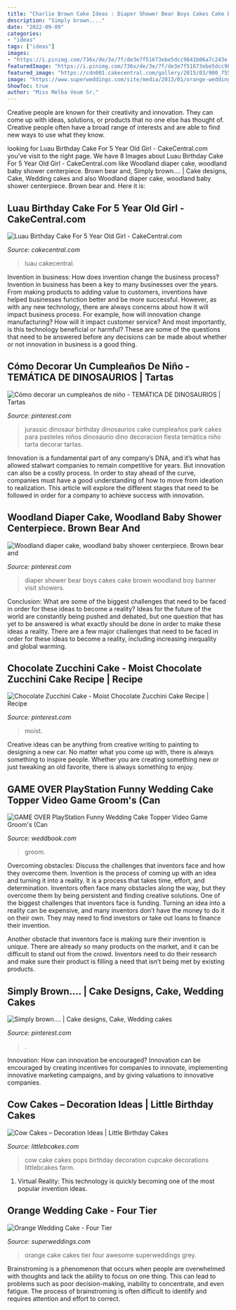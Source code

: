 ```yaml
---
title: "Charlie Brown Cake Ideas : Diaper Shower Bear Boys Cakes Cake Brown Woodland Boy Banner Visit Showers"
description: "Simply brown...."
date: "2022-09-09"
categories:
- "ideas"
tags: ["ideas"]
images:
- "https://i.pinimg.com/736x/de/3e/7f/de3e7f51673ebe5dcc9841b06a7c243e.jpg"
featuredImage: "https://i.pinimg.com/736x/de/3e/7f/de3e7f51673ebe5dcc9841b06a7c243e.jpg"
featured_image: "https://cdn001.cakecentral.com/gallery/2015/03/900_755874Ze4M_luau-birthday-cake-for-5-year-old-girl.jpg"
image: "https://www.superweddings.com/site/media/2013/01/orange-wedding-cake-4-tier.jpg"
ShowToc: true
author: "Miss Melba Veum Sr."
---
```



Creative people are known for their creativity and innovation. They can come up with ideas, solutions, or products that no one else has thought of. Creative people often have a broad range of interests and are able to find new ways to use what they know.

	

		
looking for Luau Birthday Cake For 5 Year Old Girl - CakeCentral.com you've visit to the right page. We have 8 Images about Luau Birthday Cake For 5 Year Old Girl - CakeCentral.com like Woodland diaper cake, woodland baby shower centerpiece. Brown bear and, Simply brown.... | Cake designs, Cake, Wedding cakes and also Woodland diaper cake, woodland baby shower centerpiece. Brown bear and. Here it is:
		
    
## Luau Birthday Cake For 5 Year Old Girl - CakeCentral.com

<img loading=lazy src="https://cdn001.cakecentral.com/gallery/2015/03/900_755874Ze4M_luau-birthday-cake-for-5-year-old-girl.jpg" onerror="this.onerror=null;this.src='https://tse2.mm.bing.net/th?id=OIP.aBL9P1tdc0TDhn_xiZMq9wHaLE&amp;pid=15.1';" alt="Luau Birthday Cake For 5 Year Old Girl - CakeCentral.com">

_Source: cakecentral.com_

>luau cakecentral. 

	

Invention in business: How does invention change the business process?
Invention in business has been a key to many businesses over the years. From making products to adding value to customers, inventions have helped businesses function better and be more successful. However, as with any new technology, there are always concerns about how it will impact business process. For example, how will innovation change manufacturing? How will it impact customer service? And most importantly, is this technology beneficial or harmful? These are some of the questions that need to be answered before any decisions can be made about whether or not innovation in business is a good thing.

    
## Cómo Decorar Un Cumpleaños De Niño - TEMÁTICA DE DINOSAURIOS | Tartas

<img loading=lazy src="https://i.pinimg.com/736x/e9/e6/b7/e9e6b78a7dc38eeb945a707aa54cc3d4.jpg" onerror="this.onerror=null;this.src='https://tse4.mm.bing.net/th?id=OIP.ISUsI_sUWNvGVyWYQRaHrAHaJ4&amp;pid=15.1';" alt="Cómo decorar un cumpleaños de niño - TEMÁTICA DE DINOSAURIOS | Tartas">

_Source: pinterest.com_

>jurassic dinosaur birthday dinosaurios cake cumpleaños park cakes para pasteles niños dinosaurio dino decoracion fiesta temática niño tarta decorar tartas. 

	

Innovation is a fundamental part of any company’s DNA, and it’s what has allowed stalwart companies to remain competitive for years. But innovation can also be a costly process. In order to stay ahead of the curve, companies must have a good understanding of how to move from ideation to realization. This article will explore the different stages that need to be followed in order for a company to achieve success with innovation.

    
## Woodland Diaper Cake, Woodland Baby Shower Centerpiece. Brown Bear And

<img loading=lazy src="https://i.pinimg.com/736x/de/3e/7f/de3e7f51673ebe5dcc9841b06a7c243e.jpg" onerror="this.onerror=null;this.src='https://tse3.mm.bing.net/th?id=OIP.iJS6qFWIbTQ6aMGmyJf43gHaNs&amp;pid=15.1';" alt="Woodland diaper cake, woodland baby shower centerpiece. Brown bear and">

_Source: pinterest.com_

>diaper shower bear boys cakes cake brown woodland boy banner visit showers. 

	

Conclusion: What are some of the biggest challenges that need to be faced in order for these ideas to become a reality?
Ideas for the future of the world are constantly being pushed and debated, but one question that has yet to be answered is what exactly should be done in order to make these ideas a reality. There are a few major challenges that need to be faced in order for these ideas to become a reality, including increasing inequality and global warming.

    
## Chocolate Zucchini Cake - Moist Chocolate Zucchini Cake Recipe | Recipe

<img loading=lazy src="https://i.pinimg.com/736x/4e/48/9a/4e489a9a873c6785cfb1e48b991b3f81.jpg" onerror="this.onerror=null;this.src='https://tse3.mm.bing.net/th?id=OIP.jpEJAkqm0w4zG0UHzY-o6wHaLH&amp;pid=15.1';" alt="Chocolate Zucchini Cake - Moist Chocolate Zucchini Cake Recipe | Recipe">

_Source: pinterest.com_

>moist. 

	

Creative ideas can be anything from creative writing to painting to designing a new car. No matter what you come up with, there is always something to inspire people. Whether you are creating something new or just tweaking an old favorite, there is always something to enjoy.

    
## GAME OVER PlayStation Funny Wedding Cake Topper Video Game Groom&#039;s (Can

<img loading=lazy src="http://s3.weddbook.me/t1/2/7/0/2705644/game-over-playstation-funny-wedding-cake-topper-video-game-groom39s-can-personalize-your-names-gamer-gaming-junkie-brown-hair-awesome-sale.jpg" onerror="this.onerror=null;this.src='https://tse2.mm.bing.net/th?id=OIP.wUiuq5yPbRaPKjPK5eLsmwHaJ4&amp;pid=15.1';" alt="GAME OVER PlayStation Funny Wedding Cake Topper Video Game Groom&#039;s (Can">

_Source: weddbook.com_

>groom. 

	

Overcoming obstacles: Discuss the challenges that inventors face and how they overcome them.
Invention is the process of coming up with an idea and turning it into a reality. It is a process that takes time, effort, and determination. Inventors often face many obstacles along the way, but they overcome them by being persistent and finding creative solutions.
One of the biggest challenges that inventors face is funding. Turning an idea into a reality can be expensive, and many inventors don’t have the money to do it on their own. They may need to find investors or take out loans to finance their invention.

Another obstacle that inventors face is making sure their invention is unique. There are already so many products on the market, and it can be difficult to stand out from the crowd. Inventors need to do their research and make sure their product is filling a need that isn’t being met by existing products.

    
## Simply Brown.... | Cake Designs, Cake, Wedding Cakes

<img loading=lazy src="https://i.pinimg.com/736x/d4/22/4e/d4224e4771dc87cc24ed6c0a75c628de--brown-cake-designs.jpg" onerror="this.onerror=null;this.src='https://tse3.mm.bing.net/th?id=OIP.Q2dtqcbSjpXniLDbAp0zIgHaH8&amp;pid=15.1';" alt="Simply brown.... | Cake designs, Cake, Wedding cakes">

_Source: pinterest.com_

>. 

	

Innovation: How can innovation be encouraged?
Innovation can be encouraged by creating incentives for companies to innovate, implementing innovative marketing campaigns, and by giving valuations to innovative companies.

    
## Cow Cakes – Decoration Ideas | Little Birthday Cakes

<img loading=lazy src="http://www.littlebcakes.com/wp-content/uploads/2014/01/Cow-Cake-Pops.jpg" onerror="this.onerror=null;this.src='https://tse3.mm.bing.net/th?id=OIP.F4xy8aMBXU-WB3p_z6p7AQHaLE&amp;pid=15.1';" alt="Cow Cakes – Decoration Ideas | Little Birthday Cakes">

_Source: littlebcakes.com_

>cow cake cakes pops birthday decoration cupcake decorations littlebcakes farm. 

	

1. Virtual Reality: This technology is quickly becoming one of the most popular invention ideas.

    
## Orange Wedding Cake - Four Tier

<img loading=lazy src="https://www.superweddings.com/site/media/2013/01/orange-wedding-cake-4-tier.jpg" onerror="this.onerror=null;this.src='https://tse4.mm.bing.net/th?id=OIP.tq1fIvDsH5pqQZqrHaVlegAAAA&amp;pid=15.1';" alt="Orange Wedding Cake - Four Tier">

_Source: superweddings.com_

>orange cake cakes tier four awesome superweddings grey. 

	

Brainstroming is a phenomenon that occurs when people are overwhelmed with thoughts and lack the ability to focus on one thing. This can lead to problems such as poor decision-making, inability to concentrate, and even fatigue. The process of brainstroming is often difficult to identify and requires attention and effort to correct.

